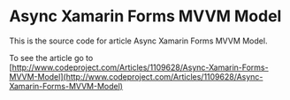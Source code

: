 # Async Xamarin Forms MVVM Model

This is the source code for article Async Xamarin Forms MVVM Model.

To see the article go to
[http://www.codeproject.com/Articles/1109628/Async-Xamarin-Forms-MVVM-Model](http://www.codeproject.com/Articles/1109628/Async-Xamarin-Forms-MVVM-Model)
